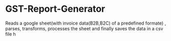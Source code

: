 # GST-Report-Generator
Reads a google sheet(with invoice data(B2B,B2C) of a predefined  formate) , parses, transforms, processes the sheet and finally saves the data in a csv file h
